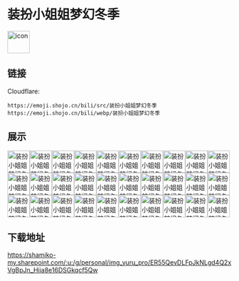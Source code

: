 # 装扮小姐姐梦幻冬季
<img src="https://emoji.shojo.cn/bili/src/装扮小姐姐梦幻冬季/icon.png" width="50" height="50" alt="icon">

## 链接
Cloudflare:
```
https://emoji.shojo.cn/bili/src/装扮小姐姐梦幻冬季
https://emoji.shojo.cn/bili/webp/装扮小姐姐梦幻冬季
```
## 展示
<img src="https://emoji.shojo.cn/bili/src/装扮小姐姐梦幻冬季/装扮小姐姐梦幻冬季-揉脸.png" width="50" height="50" alt="装扮小姐姐梦幻冬季-揉脸"><img src="https://emoji.shojo.cn/bili/src/装扮小姐姐梦幻冬季/装扮小姐姐梦幻冬季-啾咪.png" width="50" height="50" alt="装扮小姐姐梦幻冬季-啾咪"><img src="https://emoji.shojo.cn/bili/src/装扮小姐姐梦幻冬季/装扮小姐姐梦幻冬季-下雪了.png" width="50" height="50" alt="装扮小姐姐梦幻冬季-下雪了"><img src="https://emoji.shojo.cn/bili/src/装扮小姐姐梦幻冬季/装扮小姐姐梦幻冬季-圣诞老人.png" width="50" height="50" alt="装扮小姐姐梦幻冬季-圣诞老人"><img src="https://emoji.shojo.cn/bili/src/装扮小姐姐梦幻冬季/装扮小姐姐梦幻冬季-多喝热水.png" width="50" height="50" alt="装扮小姐姐梦幻冬季-多喝热水"><img src="https://emoji.shojo.cn/bili/src/装扮小姐姐梦幻冬季/装扮小姐姐梦幻冬季-扔.png" width="50" height="50" alt="装扮小姐姐梦幻冬季-扔"><img src="https://emoji.shojo.cn/bili/src/装扮小姐姐梦幻冬季/装扮小姐姐梦幻冬季-生气.png" width="50" height="50" alt="装扮小姐姐梦幻冬季-生气"><img src="https://emoji.shojo.cn/bili/src/装扮小姐姐梦幻冬季/装扮小姐姐梦幻冬季-贴贴.png" width="50" height="50" alt="装扮小姐姐梦幻冬季-贴贴"><img src="https://emoji.shojo.cn/bili/src/装扮小姐姐梦幻冬季/装扮小姐姐梦幻冬季-没米了.png" width="50" height="50" alt="装扮小姐姐梦幻冬季-没米了"><img src="https://emoji.shojo.cn/bili/src/装扮小姐姐梦幻冬季/装扮小姐姐梦幻冬季-冲鸭.png" width="50" height="50" alt="装扮小姐姐梦幻冬季-冲鸭"><img src="https://emoji.shojo.cn/bili/src/装扮小姐姐梦幻冬季/装扮小姐姐梦幻冬季-累了.png" width="50" height="50" alt="装扮小姐姐梦幻冬季-累了"><img src="https://emoji.shojo.cn/bili/src/装扮小姐姐梦幻冬季/装扮小姐姐梦幻冬季-斯密马赛.png" width="50" height="50" alt="装扮小姐姐梦幻冬季-斯密马赛"><img src="https://emoji.shojo.cn/bili/src/装扮小姐姐梦幻冬季/装扮小姐姐梦幻冬季-告辞.png" width="50" height="50" alt="装扮小姐姐梦幻冬季-告辞"><img src="https://emoji.shojo.cn/bili/src/装扮小姐姐梦幻冬季/装扮小姐姐梦幻冬季-吃我一拳.png" width="50" height="50" alt="装扮小姐姐梦幻冬季-吃我一拳"><img src="https://emoji.shojo.cn/bili/src/装扮小姐姐梦幻冬季/装扮小姐姐梦幻冬季-乌拉.png" width="50" height="50" alt="装扮小姐姐梦幻冬季-乌拉"><img src="https://emoji.shojo.cn/bili/src/装扮小姐姐梦幻冬季/装扮小姐姐梦幻冬季-委屈.png" width="50" height="50" alt="装扮小姐姐梦幻冬季-委屈"><img src="https://emoji.shojo.cn/bili/src/装扮小姐姐梦幻冬季/装扮小姐姐梦幻冬季-溜冰.png" width="50" height="50" alt="装扮小姐姐梦幻冬季-溜冰"><img src="https://emoji.shojo.cn/bili/src/装扮小姐姐梦幻冬季/装扮小姐姐梦幻冬季-好耶.png" width="50" height="50" alt="装扮小姐姐梦幻冬季-好耶"><img src="https://emoji.shojo.cn/bili/src/装扮小姐姐梦幻冬季/装扮小姐姐梦幻冬季-硬撑罢了.png" width="50" height="50" alt="装扮小姐姐梦幻冬季-硬撑罢了"><img src="https://emoji.shojo.cn/bili/src/装扮小姐姐梦幻冬季/装扮小姐姐梦幻冬季-摸鱼.png" width="50" height="50" alt="装扮小姐姐梦幻冬季-摸鱼"><img src="https://emoji.shojo.cn/bili/src/装扮小姐姐梦幻冬季/装扮小姐姐梦幻冬季-注意保暖.png" width="50" height="50" alt="装扮小姐姐梦幻冬季-注意保暖"><img src="https://emoji.shojo.cn/bili/src/装扮小姐姐梦幻冬季/装扮小姐姐梦幻冬季-抽我.png" width="50" height="50" alt="装扮小姐姐梦幻冬季-抽我"><img src="https://emoji.shojo.cn/bili/src/装扮小姐姐梦幻冬季/装扮小姐姐梦幻冬季-疑问.png" width="50" height="50" alt="装扮小姐姐梦幻冬季-疑问"><img src="https://emoji.shojo.cn/bili/src/装扮小姐姐梦幻冬季/装扮小姐姐梦幻冬季-抱抱.png" width="50" height="50" alt="装扮小姐姐梦幻冬季-抱抱"><img src="https://emoji.shojo.cn/bili/src/装扮小姐姐梦幻冬季/装扮小姐姐梦幻冬季-烤红薯.png" width="50" height="50" alt="装扮小姐姐梦幻冬季-烤红薯"><img src="https://emoji.shojo.cn/bili/src/装扮小姐姐梦幻冬季/装扮小姐姐梦幻冬季-Power!.png" width="50" height="50" alt="装扮小姐姐梦幻冬季-Power!"><img src="https://emoji.shojo.cn/bili/src/装扮小姐姐梦幻冬季/装扮小姐姐梦幻冬季-堆雪人.png" width="50" height="50" alt="装扮小姐姐梦幻冬季-堆雪人"><img src="https://emoji.shojo.cn/bili/src/装扮小姐姐梦幻冬季/装扮小姐姐梦幻冬季-好的.png" width="50" height="50" alt="装扮小姐姐梦幻冬季-好的"><img src="https://emoji.shojo.cn/bili/src/装扮小姐姐梦幻冬季/装扮小姐姐梦幻冬季-滑雪.png" width="50" height="50" alt="装扮小姐姐梦幻冬季-滑雪"><img src="https://emoji.shojo.cn/bili/src/装扮小姐姐梦幻冬季/装扮小姐姐梦幻冬季-吃火锅.png" width="50" height="50" alt="装扮小姐姐梦幻冬季-吃火锅">

## 下载地址

https://shamiko-my.sharepoint.com/:u:/g/personal/img_yuru_pro/ER55QevDLFpJkNLgd4Q2xVgBpJn_Hiia8e16DSGkqcf5Qw